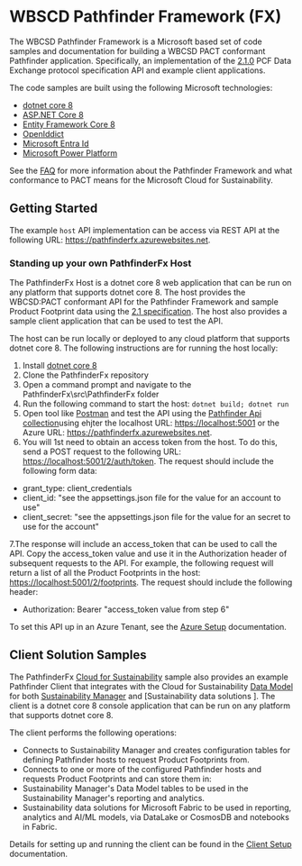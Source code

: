 # WBSCD Pathfinder Framework (FX)

The WBCSD Pathfinder Framework is a Microsoft based set of code samples and documentation for building a WBCSD PACT conformant Pathfinder application. Specifically, an implementation of the [2.1.0](https://wbcsd.github.io/tr/2023/data-exchange-protocol-20231207/) PCF Data Exchange protocol specification API and example client applications.

The code samples are built using the following Microsoft technologies:

- [dotnet core 8](https://dotnet.microsoft.com/download/dotnet/8.0)
- [ASP.NET Core 8](https://docs.microsoft.com/en-us/aspnet/core/?view=aspnetcore-8.0)
- [Entity Framework Core 8](https://docs.microsoft.com/en-us/ef/core/)
- [OpenIddict](https://documentation.openiddict.com)
- [Microsoft Entra Id](https://www.microsoft.com/en-us/security/business/microsoft-entra)
- [Microsoft Power Platform](https://powerplatform.microsoft.com/en-us/)

See the [FAQ](./docs/faq.md) for more information about the Pathfinder Framework and what conformance to PACT means for the Microsoft Cloud for Sustainability.

## Getting Started

The example `host` API implementation can be access via REST API at the following URL: https://pathfinderfx.azurewebsites.net.

### Standing up your own PathfinderFx Host

The PathfinderFx Host is a dotnet core 8 web application that can be run on any platform that supports dotnet core 8. The host provides the WBCSD:PACT conformant API for the Pathfinder Framework and sample Product Footprint data using the [2.1 specification](https://wbcsd.github.io/data-exchange-protocol/v2/). The host also provides a sample client application that can be used to test the API.

The host can be run locally or deployed to any cloud platform that supports dotnet core 8. The following instructions are for running the host locally:

1. Install [dotnet core 8](https://dotnet.microsoft.com/download/dotnet/8.0)
2. Clone the PathfinderFx repository
3. Open a command prompt and navigate to the PathfinderFx\src\PathfinderFx folder
4. Run the following command to start the host: `dotnet build; dotnet run`
5. Open tool like [Postman](https://www.postman.com/) and test the API using the [Pathfinder Api collection](./src//postman/Pathfinder%20APIs.postman_collection.json)using ehjter the localhost URL: <https://localhost:5001> or the Azure URL: <https://pathfinderfx.azurewebsites.net>.
6. You will 1st need to obtain an access token from the host. To do this, send a POST request to the following URL: <https://localhost:5001/2/auth/token>. The request should include the following form data:

- grant_type: client_credentials
- client_id: "see the appsettings.json file for the value for an account to use"
- client_secret: "see the appsettings.json file for the value for an secret to use for the account"

7.The response will include an access_token that can be used to call the API. Copy the access_token value and use it in the Authorization header of subsequent requests to the API. For example, the following request will return a list of all the Product Footprints in the host: <https://localhost:5001/2/footprints>. The request should include the following header:

- Authorization: Bearer "access_token value from step 6"

To set this API up in an Azure Tenant, see the [Azure Setup](./docs/azure-setup.md) documentation.

## Client Solution Samples

The PathfinderFx [Cloud for Sustainability](https://www.microsoft.com/en-us/sustainability/cloud) sample also provides an example Pathfinder Client that integrates with the Cloud for Sustainability [Data Model](https://docs.microsoft.com/en-us/sustainability/data-model/overview) for both [Sustainability Manager](https://www.microsoft.com/en-us/sustainability/microsoft-sustainability-manager) and [Sustainability data solutions ]. The client is a dotnet core 8 console application that can be run on any platform that supports dotnet core 8.

The client performs the following operations:

- Connects to Sustainability Manager and creates configuration tables for defining Pathfinder hosts to request Product Footprints from.
- Connects to one or more of the configured Pathfinder hosts and requests Product Footprints and can store them in:
- Sustainability Manager's Data Model tables to be used in the Sustainability Manager's reporting and analytics.
- Sustainability data solutions for Microsoft Fabric to be used in reporting, analytics and AI/ML models, via DataLake or CosmosDB and notebooks in Fabric.

Details for setting up and running the client can be found in the [Client Setup](./docs/client-setup.md) documentation.
